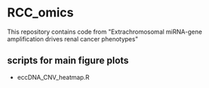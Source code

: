 # RCC_omics
This repository contains code from "Extrachromosomal miRNA-gene amplification drives renal cancer phenotypes"
## scripts for main figure plots
* eccDNA_CNV_heatmap.R
